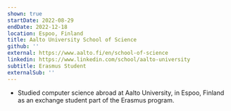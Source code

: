 ```yaml
---
shown: true
startDate: 2022-08-29
endDate: 2022-12-18
location: Espoo, Finland
title: Aalto University School of Science
github: ''
external: https://www.aalto.fi/en/school-of-science
linkedin: https://www.linkedin.com/school/aalto-university
subtitle: Erasmus Student
externalSub: ''
---
```


- Studied computer science abroad at Aalto University, in Espoo, Finland as an exchange student part of the Erasmus program.
